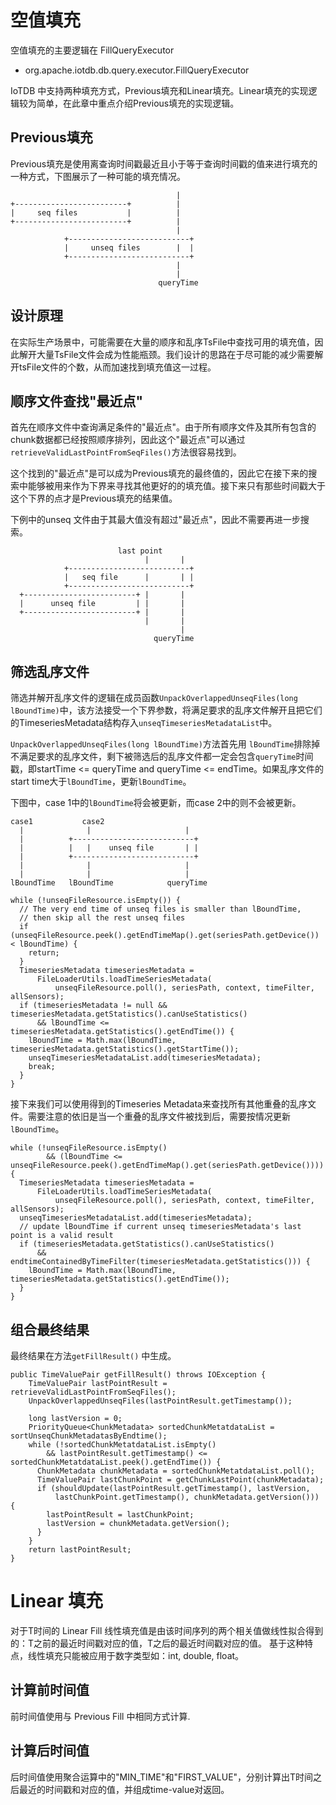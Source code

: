 <!--

    Licensed to the Apache Software Foundation (ASF) under one
    or more contributor license agreements.  See the NOTICE file
    distributed with this work for additional information
    regarding copyright ownership.  The ASF licenses this file
    to you under the Apache License, Version 2.0 (the
    "License"); you may not use this file except in compliance
    with the License.  You may obtain a copy of the License at

        http://www.apache.org/licenses/LICENSE-2.0

    Unless required by applicable law or agreed to in writing,
    software distributed under the License is distributed on an
    "AS IS" BASIS, WITHOUT WARRANTIES OR CONDITIONS OF ANY
    KIND, either express or implied.  See the License for the
    specific language governing permissions and limitations
    under the License.

-->

# 空值填充

空值填充的主要逻辑在 FillQueryExecutor

* org.apache.iotdb.db.query.executor.FillQueryExecutor

IoTDB 中支持两种填充方式，Previous填充和Linear填充。Linear填充的实现逻辑较为简单，在此章中重点介绍Previous填充的实现逻辑。

## Previous填充

Previous填充是使用离查询时间戳最近且小于等于查询时间戳的值来进行填充的一种方式，下图展示了一种可能的填充情况。
```
                                     |
+-------------------------+          |
|     seq files           |          |
+-------------------------+          |
                                     |
            +---------------------------+
            |     unseq files        |  |
            +---------------------------+ 
                                     |
                                     |
                                 queryTime
```

## 设计原理

在实际生产场景中，可能需要在大量的顺序和乱序TsFile中查找可用的填充值，因此解开大量TsFile文件会成为性能瓶颈。我们设计的思路在于尽可能的减少需要解开tsFile文件的个数，从而加速找到填充值这一过程。

## 顺序文件查找"最近点"

首先在顺序文件中查询满足条件的"最近点"。由于所有顺序文件及其所有包含的chunk数据都已经按照顺序排列，因此这个"最近点"可以通过`retrieveValidLastPointFromSeqFiles()`方法很容易找到。

这个找到的"最近点"是可以成为Previous填充的最终值的，因此它在接下来的搜索中能够被用来作为下界来寻找其他更好的的填充值。接下来只有那些时间戳大于这个下界的点才是Previous填充的结果值。

下例中的unseq 文件由于其最大值没有超过"最近点"，因此不需要再进一步搜索。
```
                        last point
                              |       |
            +---------------------------+
            |   seq file      |       | |
            +---------------------------+ 
  +-------------------------+ |       |
  |      unseq file         | |       |
  +-------------------------+ |       |
                              |       |
                                      |
                                queryTime
```

## 筛选乱序文件

筛选并解开乱序文件的逻辑在成员函数`UnpackOverlappedUnseqFiles(long lBoundTime)`中，该方法接受一个下界参数，将满足要求的乱序文件解开且把它们的TimeseriesMetadata结构存入`unseqTimeseriesMetadataList`中。

`UnpackOverlappedUnseqFiles(long lBoundTime)`方法首先用 `lBoundTime`排除掉不满足要求的乱序文件，剩下被筛选后的乱序文件都一定会包含`queryTime`时间戳，即startTime <= queryTime and queryTime <= endTime。如果乱序文件的start time大于`lBoundTime`，更新`lBoundTime`。

下图中，case 1中的`lBoundTime`将会被更新，而case 2中的则不会被更新。
```
case1           case2
  |              |                     |
  |          +---------------------------+
  |          |   |    unseq file       | |
  |          +---------------------------+ 
  |              |                     |
  |              |                     |
lBoundTime   lBoundTime            queryTime
```

```
while (!unseqFileResource.isEmpty()) {
  // The very end time of unseq files is smaller than lBoundTime,
  // then skip all the rest unseq files
  if (unseqFileResource.peek().getEndTimeMap().get(seriesPath.getDevice()) < lBoundTime) {
    return;
  }
  TimeseriesMetadata timeseriesMetadata =
      FileLoaderUtils.loadTimeSeriesMetadata(
          unseqFileResource.poll(), seriesPath, context, timeFilter, allSensors);
  if (timeseriesMetadata != null && timeseriesMetadata.getStatistics().canUseStatistics()
      && lBoundTime <= timeseriesMetadata.getStatistics().getEndTime()) {
    lBoundTime = Math.max(lBoundTime, timeseriesMetadata.getStatistics().getStartTime());
    unseqTimeseriesMetadataList.add(timeseriesMetadata);
    break;
  }
}
```

接下来我们可以使用得到的Timeseries Metadata来查找所有其他重叠的乱序文件。需要注意的依旧是当一个重叠的乱序文件被找到后，需要按情况更新`lBoundTime`。

```
while (!unseqFileResource.isEmpty()
        && (lBoundTime <= unseqFileResource.peek().getEndTimeMap().get(seriesPath.getDevice()))) {
  TimeseriesMetadata timeseriesMetadata =
      FileLoaderUtils.loadTimeSeriesMetadata(
          unseqFileResource.poll(), seriesPath, context, timeFilter, allSensors);
  unseqTimeseriesMetadataList.add(timeseriesMetadata);
  // update lBoundTime if current unseq timeseriesMetadata's last point is a valid result
  if (timeseriesMetadata.getStatistics().canUseStatistics()
      && endtimeContainedByTimeFilter(timeseriesMetadata.getStatistics())) {
    lBoundTime = Math.max(lBoundTime, timeseriesMetadata.getStatistics().getEndTime());
  }
}
```

## 组合最终结果

最终结果在方法`getFillResult()` 中生成。
```
public TimeValuePair getFillResult() throws IOException {
    TimeValuePair lastPointResult = retrieveValidLastPointFromSeqFiles();
    UnpackOverlappedUnseqFiles(lastPointResult.getTimestamp());
    
    long lastVersion = 0;
    PriorityQueue<ChunkMetadata> sortedChunkMetatdataList = sortUnseqChunkMetadatasByEndtime();
    while (!sortedChunkMetatdataList.isEmpty()
        && lastPointResult.getTimestamp() <= sortedChunkMetatdataList.peek().getEndTime()) {
      ChunkMetadata chunkMetadata = sortedChunkMetatdataList.poll();
      TimeValuePair lastChunkPoint = getChunkLastPoint(chunkMetadata);
      if (shouldUpdate(lastPointResult.getTimestamp(), lastVersion,
          lastChunkPoint.getTimestamp(), chunkMetadata.getVersion())) {
        lastPointResult = lastChunkPoint;
        lastVersion = chunkMetadata.getVersion();
      }
    }
    return lastPointResult;
}
```

# Linear 填充

对于T时间的 Linear Fill 线性填充值是由该时间序列的两个相关值做线性拟合得到的：T之前的最近时间戳对应的值，T之后的最近时间戳对应的值。
基于这种特点，线性填充只能被应用于数字类型如：int, double, float。

## 计算前时间值
前时间值使用与 Previous Fill 中相同方式计算.

## 计算后时间值
后时间值使用聚合运算中的"MIN_TIME"和"FIRST_VALUE"，分别计算出T时间之后最近的时间戳和对应的值，并组成time-value对返回。